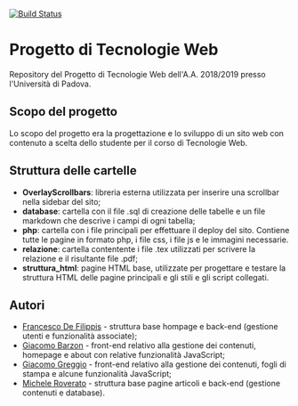 [![Build Status](https://travis-ci.org/frncscdf/Tecnologie-Web.svg?branch=master)](https://travis-ci.org/frncscdf/Tecnologie-Web)

# Progetto di Tecnologie Web

Repository del Progetto di Tecnologie Web dell'A.A. 2018/2019 presso l'Università di Padova.

## Scopo del progetto

Lo scopo del progetto era la progettazione e lo sviluppo di un sito web con contenuto a scelta dello studente per il corso di Tecnologie Web.

## Struttura delle cartelle

* **OverlayScrollbars**: libreria esterna utilizzata per inserire una scrollbar nella sidebar del sito;
* **database**: cartella con il file .sql di creazione delle tabelle e un file markdown che descrive i campi di ogni tabella;
* **php**: cartella con i file principali per effettuare il deploy del sito. Contiene tutte le pagine in formato php, i file css, i file js e le immagini necessarie.
* **relazione**: cartella contentente i file .tex utilizzati per scrivere la relazione e il risultante file .pdf;
* **struttura_html**: pagine HTML base, utilizzate per progettare e testare la struttura HTML delle pagine principali e gli stili e gli script collegati.

## Autori

* [Francesco De Filippis](https://github.com/frncscdf) - struttura base hompage e back-end (gestione utenti e funzionalità associate);
* [Giacomo Barzon](https://github.com/Giacomobarzon97) - front-end relativo alla gestione dei contenuti, homepage e about con relative funzionalità JavaScript;
* [Giacomo Greggio](https://github.com/giacomogreggio) - front-end relativo alla gestione dei contenuti, fogli di stampa e alcune funzionalità JavaScript;
* [Michele Roverato](https://github.com/ScrappyCocco) - struttura base pagine articoli e back-end (gestione contenuti e database).
